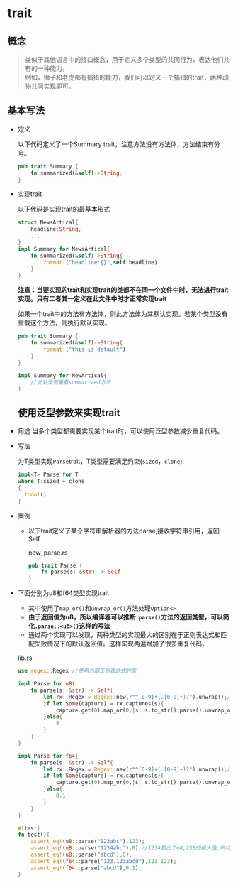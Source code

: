 # trait

## 概念

> 类似于其他语言中的接口概念，用于定义多个类型的共同行为，表达他们共有的一种能力。\
> 例如，狮子和老虎都有捕猎的能力，我们可以定义一个捕猎的trait，两种动物共同实现即可。

## 基本写法

- 定义
  
  以下代码定义了一个Summary trait，注意方法没有方法体，方法结束有分号。
  
  ```rust
  pub trait Summary {
      fn summarized(&self)->String;
  }
  ```
- 实现trait

  以下代码是实现trait的最基本形式

  ```rust
  struct NewsArtical{
      headline:String,
      ...
  }
  impl Summary for NewsArtical{
      fn summarized(&self)->String{
          format!("headline:{}",self.headline)
      }
  }
  ```

  **注意：当要实现的trait和实现trait的类都不在同一个文件中时，无法进行trait实现。只有二者其一定义在此文件中时才正常实现trait**

  如果一个trait中的方法有方法体，则此方法体为其默认实现。若某个类型没有重载这个方法，则执行默认实现。

  ```rust
  pub trait Summary {
      fn summarized(&self)->String{
          format!("this is default")
      }
  }

  impl Summary for NewArtical{
      //此处没有重载summarized方法
  }
  
  ```
  ## 使用泛型参数来实现trait

- 用途
    当多个类型都需要实现某个trait时，可以使用泛型参数减少重复代码。

- 写法
  
  为T类型实现`Parse`trait，T类型需要满足约束(`sized`，`clone`)

  ```rust
  impl<T> Parse for T
  where T:sized + clone
  {
    todo!()
  }
  ```

- 案例
  
  - 以下trait定义了某个字符串解析器的方法parse,接收字符串引用，返回Self
  
    new_parse.rs

    ```rust
    pub trait Parse {
        fn parse(s: &str) -> Self
    }
    ```
- 下面分别为u8和f64类型实现trait

    - 其中使用了`map_or()`和`unwrap_or()`方法处理`Option<>`
    - **由于返回值为u8，所以编译器可以推断`.parse()`方法的返回类型，可以简化`.parse::<u8>()`这样的写法**
    - 通过两个实现可以发现，两种类型的实现最大的区别在于正则表达式和匹配失败情况下的默认返回值。这样实现两遍增加了很多重复代码。

    lib.rs

    ```rust
    use regex::Regex //使用外部正则表达式的库

    impl Parse for u8{
        fn parse(s: &str) -> Self{
            let rx: Regex = Regex::new(r"^[0-9]+(.[0-9]+)?").unwrap();//使用正则表达式匹配整数以及小数字符
            if let Some(capture) = rx.captures(s){
                capture.get(0).map_or(0,|s| s.to_str().parse().unwrap_or(0))
            }else{
                0
            }
        }
    }

    impl Parse for f64{
        fn parse(s: &str) -> Self{
            let rx: Regex = Regex::new(r"^[0-9]+(.[0-9]+)?").unwrap();//使用正则表达式匹配整数以及小数字符
            if let Some(capture) = rx.captures(s){
                capture.get(0).map_or(0,|s| s.to_str().parse().unwrap_or(0.1))
            }else{
                0.1
            }
        }
    }

    #[test]
    fn test(){
        assert_eq!(u8::parse("123abc"),123);
        assert_eq!(u8::parse("1234abc"),0);//1234超出了u8,255的最大值,所以parse()返回None，unwrap_or(0)返回默认值0
        assert_eq!(u8::parse("abcd"),0);
        assert_eq!(f64::parse("123.123abcd"),123.123);
        assert_eq!(f64::parse("abcd"),0.1);
    }
    ```
